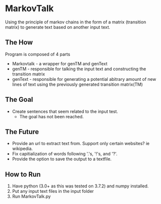 # MarkovTalk
Using the principle of markov chains in the form of a matrix (transition matrix) to generate text based on another input text.


## The How

Program is composed of 4 parts
* Markovtalk -  a wrapper for genTM and genText
* genTM - responsible for talking the input text and constructing the transition matrix 
* genText - responsible for generating a potential abitrary amount of new lines of text using the previously generated transition matrix(TM)

## The Goal
* Create sentences that seem related to the input test.
    * The goal has not been reached.

## The Future
* Provide an url to extract text from. Support only certain websites? ie wikipedia.
* Fix capitialization of words following '.'s, '!'s, and '?'.
* Provide the option to save the output to a textfile.

## How to Run
1. Have python (3.0+ as this was tested on 3.7.2) and numpy installed.
2. Put any input text files in the input folder
3. Run MarkovTalk.py